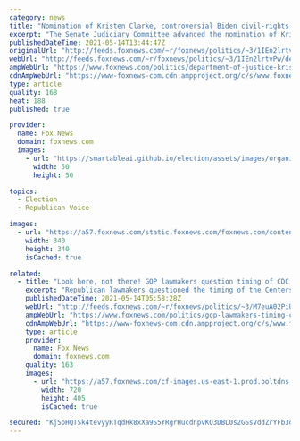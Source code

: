 ```yaml
---
category: news
title: "Nomination of Kristen Clarke, controversial Biden civil-rights pick, hangs in balance"
excerpt: "The Senate Judiciary Committee advanced the nomination of Kristen Clarke to run the civil rights division at the Department of Justice on Thursday, but her confirmation is still not certain as a handful of key moderate senators have yet to announce their stance on the nominee."
publishedDateTime: 2021-05-14T13:44:47Z
originalUrl: "http://feeds.foxnews.com/~r/foxnews/politics/~3/1IEn2lrtvPw/department-of-justice-kristen-clarke-nomination-moderate-senators-manchin-murkowski-sinema-collins"
webUrl: "http://feeds.foxnews.com/~r/foxnews/politics/~3/1IEn2lrtvPw/department-of-justice-kristen-clarke-nomination-moderate-senators-manchin-murkowski-sinema-collins"
ampWebUrl: "https://www.foxnews.com/politics/department-of-justice-kristen-clarke-nomination-moderate-senators-manchin-murkowski-sinema-collins.amp"
cdnAmpWebUrl: "https://www-foxnews-com.cdn.ampproject.org/c/s/www.foxnews.com/politics/department-of-justice-kristen-clarke-nomination-moderate-senators-manchin-murkowski-sinema-collins.amp"
type: article
quality: 168
heat: 188
published: true

provider:
  name: Fox News
  domain: foxnews.com
  images:
    - url: "https://smartableai.github.io/election/assets/images/organizations/foxnews.com-50x50.jpg"
      width: 50
      height: 50

topics:
  - Election
  - Republican Voice

images:
  - url: "https://a57.foxnews.com/static.foxnews.com/foxnews.com/content/uploads/2020/01/340/340/Screen-Shot-2020-01-15-at-11.36.03-AM.png?ve=1&tl=1"
    width: 340
    height: 340
    isCached: true

related:
  - title: "Look here, not there! GOP lawmakers question timing of CDC mask announcement amid Biden crises"
    excerpt: "Republican lawmakers questioned the timing of the Centers for Disease Control and Prevention’s decision to ease indoor mask requirements on Thursday as the Biden administration contends with crises on several fronts."
    publishedDateTime: 2021-05-14T05:58:28Z
    webUrl: "http://feeds.foxnews.com/~r/foxnews/politics/~3/M7euA02PiUw/gop-lawmakers-timing-cdc-mask-announcement-biden"
    ampWebUrl: "https://www.foxnews.com/politics/gop-lawmakers-timing-cdc-mask-announcement-biden.amp"
    cdnAmpWebUrl: "https://www-foxnews-com.cdn.ampproject.org/c/s/www.foxnews.com/politics/gop-lawmakers-timing-cdc-mask-announcement-biden.amp"
    type: article
    provider:
      name: Fox News
      domain: foxnews.com
    quality: 163
    images:
      - url: "https://a57.foxnews.com/cf-images.us-east-1.prod.boltdns.net/v1/static/694940094001/1cfba054-5fdf-49a6-9ea3-6652fb6d8e72/5a3f7982-dd8c-49a4-a551-d0257b9d766f/1280x720/match/720/405/image.jpg?ve=1&tl=1"
        width: 720
        height: 405
        isCached: true

secured: "KjSpHQTSk4tevyyRTqdHk8xXa9S5YRgrHucdnpvKQ3DBL0s2GSsVddZrYFb3d9O940t5k3oqAZ0mXx3krWnpvboWJoRDvPf/mbeu+y9DydTiiyuXzB4xzvL3katQZCc5DXqRoUjS/1SePjZltIecM6BVTeGSjD6dwwBGLOvgtSH6NfZ7BYhCDPlamO1yA0AaJaQjwpciamQ76bxUM2xgsMafLWa/hPA5HKryeSMBSJhHYIGN3lQVC9doLgoQIAZsDZovmaQMK2YWabNhKdIrTzq1WInHUYffLHpK8099sQUf/dKyh6QYDUkUXkgpoa1CF3W+CXWFnYQ9yWavQqTo9UaMFg1S9pzN5mDv8mffP38=;+fcuBxOESvYuAkJQOWwVCQ=="
---
```



